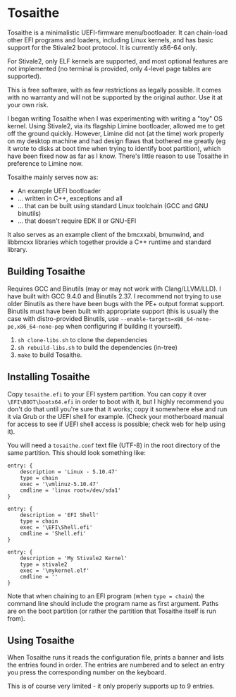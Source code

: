 # Tosaithe

Tosaithe is a minimalistic UEFI-firmware menu/bootloader. It can chain-load other EFI programs
and loaders, including Linux kernels, and has basic support for the Stivale2 boot protocol. It is
currently x86-64 only.

For Stivale2, only ELF kernels are supported, and most optional features are not implemented
(no terminal is provided, only 4-level page tables are supported).

This is free software, with as few restrictions as legally possible. It comes with no warranty
and will not be supported by the original author. Use it at your own risk.

I began writing Tosaithe when I was experimenting with writing a "toy" OS kernel. Using Stivale2,
via its flagship Limine bootloader, allowed me to get off the ground quickly. However, Limine did
not (at the time) work properly on my desktop machine and had design flaws that bothered me
greatly (eg it wrote to disks at boot time when trying to identify boot partition), which have
been fixed now as far as I know. There's little reason to use Tosaithe in preference to Limine now.

Tosaithe mainly serves now as:

* An example UEFI bootloader
* ... written in C++, exceptions and all
* ... that can be built using standard Linux toolchain (GCC and GNU binutils)
* ... that doesn't require EDK II or GNU-EFI

It also serves as an example client of the bmcxxabi, bmunwind, and libbmcxx libraries which
together provide a C++ runtime and standard library.

## Building Tosaithe

Requires GCC and Binutils (may or may not work with Clang/LLVM/LLD). I have built with GCC 9.4.0
and Binutils 2.37. I recommend not trying to use older Binutils as there have been bugs with the
PE+ output format support. Binutils must have been built with appropriate support (this is usually
the case with distro-provided Binutils, use `--enable-targets=x86_64-none-pe,x86_64-none-pep` when
configuring if building it yourself).

1. `sh clone-libs.sh` to clone the dependencies
2. `sh rebuild-libs.sh` to build the dependencies (in-tree)
3. `make` to build Tosaithe.

## Installing Tosaithe

Copy `tosaithe.efi` to your EFI system partition. You can copy it over `\EFI\BOOT\bootx64.efi` in
order to boot with it, but I highly recommend you don't do that until you're sure that it works; copy
it somewhere else and run it via Grub or the UEFI shell for example. (Check your motherboard manual
for access to see if UEFI shell access is possible; check web for help using it). 

You will need a `tosaithe.conf` text file (UTF-8) in the root directory of the same partition. This
should look something like:

```
entry: {
    description = 'Linux - 5.10.47'
    type = chain
    exec = '\vmlinuz-5.10.47'
    cmdline = 'linux root=/dev/sda1'
}

entry: {
    description = 'EFI Shell'
    type = chain
    exec = '\EFI\Shell.efi'
    cmdline = 'Shell.efi'
}

entry: {
    description = 'My Stivale2 Kernel'
    type = stivale2
    exec = '\mykernel.elf'
    cmdline = ''
}
```

Note that when chaining to an EFI program (when `type = chain`) the command line should include
the program name as first argument. Paths are on the boot partition (or rather the partition that
Tosaithe itself is run from).

## Using Tosaithe

When Tosaithe runs it reads the configuration file, prints a banner and lists the entries found in
order. The entries are numbered and to select an entry you press the corresponding number on the
keyboard.

This is of course very limited - it only properly supports up to 9 entries.
